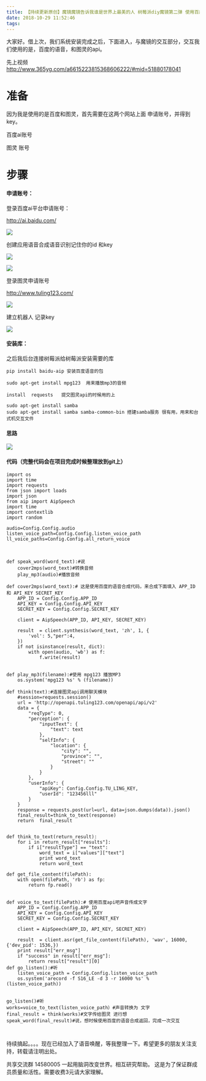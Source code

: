 ```yaml
---
title: 【持续更新原创】魔镜魔镜告诉我谁是世界上最美的人 树莓派diy魔镜第二弹 使用百度语音交互
date: 2018-10-29 11:52:46
tags:
---
```






大家好。借上次，我们系统安装完成之后，下面进入，与魔镜的交互部分，交互我们使用的是，百度的语音，和图灵的api。

先上视频  http://www.365yg.com/a6615223815368606222/#mid=51880178041

# 准备

因为我是使用的是百度和图灵，首先需要在这两个网站上面 申请账号，并得到key。

百度ai账号 

图灵 账号

# 步骤

#### 申请账号：

登录百度ai平台申请账号：

http://ai.baidu.com/



![](\img\mojingjiaohuo\baiduai.png)



创建应用语音合成语音识别记住你的id 和key

![](\img\mojingjiaohuo\baiduyingyong.png)

![](\img\mojingjiaohuo\key.png)

登录图灵申请账号

http://www.tuling123.com/

![](\img\mojingjiaohuo\tuling.png)

建立机器人 记录key

![](\img\mojingjiaohuo\creatrobot.png)





#### 安装库：

之后我后台连接树莓派给树莓派安装需要的库

```
pip install baidu-aip 安装百度语音的包
```

```
sudo apt-get install mpg123  用来播放mp3的音频

```

```
install  requests   提交图灵api的时候用的上
```

```
sudo apt-get install samba  
sudo apt-get install samba samba-common-bin 搭建samba服务 很有用，用来和台式机交互文件
```



#### 思路

![](\img\mojingjiaohuo\flow.png)





#### 代码（完整代码会在项目完成时候整理放到git上）

```
import os
import time
import requests
from json import loads
import json
from aip import AipSpeech
import time
import contextlib
import random

audio=Config.Config.audio
listen_voice_path=Config.Config.listen_voice_path
ll_voice_paths=Config.Config.all_return_voice



def speak_word(word_text):#说
    cover2mps(word_text)#转换音频
    play_mp3(audio)#播放音频

def cover2mps(word_text):# 这是使用百度的语音合成代码，来合成下面填入 APP_ID 和 API_KEY SECRET_KEY
    APP_ID = Config.Config.APP_ID
    API_KEY = Config.Config.API_KEY
    SECRET_KEY = Config.Config.SECRET_KEY

    client = AipSpeech(APP_ID, API_KEY, SECRET_KEY)

    result  = client.synthesis(word_text, 'zh', 1, {
        'vol': 5,"per":4,
    })
    if not isinstance(result, dict):
        with open(audio, 'wb') as f:
            f.write(result)


def play_mp3(filename):#使用 mpg123 播放MP3
    os.system('mpg123 %s' % (filename))

def think(text):#连接图灵api调用聊天模块
    #session=requests.session()
    url = 'http://openapi.tuling123.com/openapi/api/v2'
    data = {
        "reqType": 0,
        "perception": {
            "inputText": {
                "text": text
            },
            "selfInfo": {
                "location": {
                    "city": "",
                    "province": "",
                    "street": ""
                }
            }
        },
        "userInfo": {
            "apiKey": Config.Config.TU_LING_KEY,
            "userId": "123456lll"
        }
    }
    response = requests.post(url=url, data=json.dumps(data)).json()
    final_result=think_to_text(response)
    return  final_result


def think_to_text(return_result):
    for i in return_result["results"]:
        if i["resultType"] == "text":
            word_text = i["values"]["text"]
            print word_text
            return word_text

def get_file_content(filePath):
    with open(filePath, 'rb') as fp:
        return fp.read()


def voice_to_text(filePath):# 使用百度api吧声音传成文字
    APP_ID = Config.Config.APP_ID
    API_KEY = Config.Config.API_KEY
    SECRET_KEY = Config.Config.SECRET_KEY

    client = AipSpeech(APP_ID, API_KEY, SECRET_KEY)

    result  = client.asr(get_file_content(filePath), 'wav', 16000, {'dev_pid': 1536,})
    print result["err_msg"]
    if "success" in result["err_msg"]:
        return result["result"][0]
def go_listen():#听
    listen_voice_path = Config.Config.listen_voice_path
    os.system('arecord -f S16_LE -d 3 -r 16000 %s' % (listen_voice_path))


go_listen()#听 
works=voice_to_text(listen_voice_path）#声音转换为 文字
final_result = think(works)#文字传给图灵 进行想
speak_word(final_result)#说，想时候使用百度的语音合成返回，完成一次交互



```





待续搞起。。。。现在已经加入了语音唤醒，等我整理一下。希望更多的朋友关注支持，转载请注明出处。

共享交流群 14580005 一起用脑洞改变世界。相互研究帮助。 这是为了保证群成员质量和活性。需要收费3元请大家理解。







